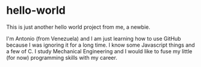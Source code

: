 # hello-world
This is just another hello world project from me, a newbie.

I'm Antonio (from Venezuela) and I am just learning how to use GitHub because I was ignoring it for a long time. I know some Javascript things and a few of C. I study Mechanical Engineering and I would like to fuse my little (for now) programming skills with my career.
